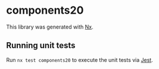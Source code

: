 # components20

This library was generated with [Nx](https://nx.dev).

## Running unit tests

Run `nx test components20` to execute the unit tests via [Jest](https://jestjs.io).
